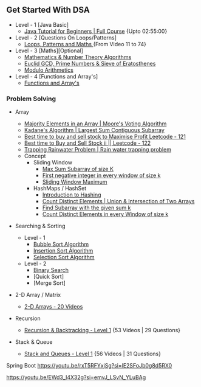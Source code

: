 
## Get Started With DSA

- Level - 1 [Java Basic]
    - [Java Tutorial for Beginners | Full Course](https://www.youtube.com/watch?v=8cm1x4bC610) {Upto 02:55:00}
- Level - 2 [Questions On Loops/Patterns] 
    - [Loops, Patterns and Maths ](https://youtube.com/playlist?list=PL-Jc9J83PIiFj7YSPl2ulcpwy-mwj1SSk) {From Video 11 to 74}
- Level - 3 [Maths][Optional]
    - [Mathematics & Number Theory Algorithms](https://youtu.be/69jsFIMINpI)
    - [Euclid GCD, Prime Numbers & Sieve of Eratosthenes](https://youtu.be/dyrRM8dTEus)
    - [Modulo Arithmetics](https://youtu.be/CnPreli2F-E)
- Level - 4 [Functions and Array's]
    - [Functions and Array's](https://youtube.com/playlist?list=PL-Jc9J83PIiHOV7lm2uSw4ZiVsIRsGS6r)


### Problem Solving

- Array
    - [Majority Elements in an Array | Moore's Voting Algorithm](https://youtu.be/X0G5jEcvroo)
    - [Kadane's Algorithm | Largest Sum Contiguous Subarray](https://youtu.be/HCL4_bOd3-4)
    - [Best time to buy and sell stock to Maximise Profit Leetcode - 121 ](https://youtu.be/34WE6kwq49U)
    - [Best time to Buy and Sell Stock ii || Leetcode - 122 ](https://youtu.be/Q7v239y-Tik)
    - [Trapping Rainwater Problem | Rain water trapping problem ](https://youtu.be/UZG3-vZlFM4)
    - Concept
        - Sliding Window
            -  [Max Sum Subarray of size K](https://practice.geeksforgeeks.org/problems/max-sum-subarray-of-size-k5313/1)
            -  [First negative integer in every window of size k](https://practice.geeksforgeeks.org/problems/first-negative-integer-in-every-window-of-size-k3345/1)
            -  [Sliding Window Maximum](https://leetcode.com/problems/sliding-window-maximum/)
        - HashMaps / HashSet
            -  [Introduction to Hashing](https://youtu.be/K7BTtcU0n-Q)
            -  [Count Distinct Elements | Union & Intersection of Two Arrays](https://youtu.be/FEQSlOQa5po)
            -  [Find Subarray with the given sum k ](https://youtu.be/j48e8ac7r20)
            -  [Count Distinct Elements in every Window of size k](https://youtu.be/wZLn2BN1TvY)
   
- Searching & Sorting
    - Level - 1
        - [Bubble Sort Algorithm ](https://youtu.be/bBQkErahU9c)
        - [Insertion Sort Algorithm ](https://youtu.be/wWhAhp6PIuQ)
        - [Selection Sort Algorithm](https://youtu.be/B-nqY6IYqVw)
    - Level - 2
        - [Binary Search](https://youtu.be/C2apEw9pgtw)
        - [Quick Sort]
        - [Merge Sort]

- 2-D Array / Matrix
    - [2-D Arrays - 20 Videos](https://youtube.com/playlist?list=PL-Jc9J83PIiFkOETg2Ybq-FMuJjkZSGeH)


- Recursion
    - [Recursion & Backtracking - Level 1](https://youtube.com/playlist?list=PL-Jc9J83PIiFxaBahjslhBD1LiJAV7nKs) {53 Videos | 29 Questions}
- Stack & Queue
    - [Stack and Queues - Level 1](https://youtube.com/playlist?list=PL-Jc9J83PIiEyUGT3S8zPdTMYojwZPLUM) {56 Videos | 31 Questions}


Spring Boot 
https://youtu.be/rxT5RFYxjSg?si=lE2SFoJb0g8d5RX0

https://youtu.be/EWd3_I4X32g?si=emvJ_LSvN_YLuBAg



